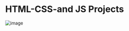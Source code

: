 # HTML-CSS-and JS Projects
![image](https://user-images.githubusercontent.com/72864817/173788759-01277117-a6cd-4208-8c03-9021bc0a0240.png)

